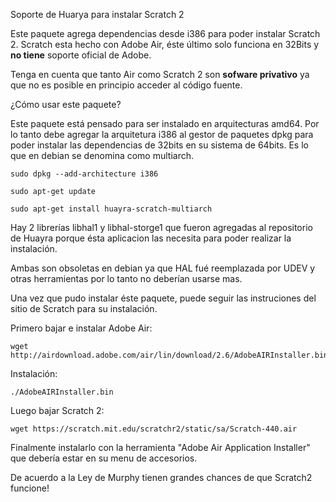 Soporte de Huarya para instalar Scratch 2 

Este paquete agrega dependencias desde i386 para poder instalar Scratch 2.
Scratch esta hecho con Adobe Air, éste último solo funciona en 32Bits y **no
tiene** soporte oficial de Adobe.

Tenga en cuenta que tanto Air como Scratch 2 son **sofware privativo** ya que no 
es posible en principio acceder al código fuente.

¿Cómo usar este paquete?

Este paquete está pensado para ser instalado en arquitecturas amd64.
Por lo tanto debe agregar la arquitetura i386 al gestor de paquetes dpkg para
poder instalar las dependencias de 32bits en su sistema de 64bits. 
Es lo que en debian se denomina como multiarch.

    sudo dpkg --add-architecture i386
  
    sudo apt-get update
  
    sudo apt-get install huayra-scratch-multiarch

Hay 2 librerías libhal1 y libhal-storge1 que fueron agregadas al repositorio
de Huayra porque ésta aplicacion las necesita para poder realizar la instalación.

Ambas son obsoletas en debian ya que HAL fué reemplazada por UDEV y otras herramientas
por lo tanto no deberían usarse mas.

Una vez que pudo instalar éste paquete, puede seguir las instruciones del sitio
de Scratch para su instalación.

Primero bajar e instalar Adobe Air:

    wget http://airdownload.adobe.com/air/lin/download/2.6/AdobeAIRInstaller.bin

Instalación:

    ./AdobeAIRInstaller.bin
    
Luego bajar Scratch 2:
  
    wget https://scratch.mit.edu/scratchr2/static/sa/Scratch-440.air
  
Finalmente instalarlo con la herramienta "Adobe Air Application Installer" que debería estar en su menu de accesorios.

De acuerdo a la Ley de Murphy tienen grandes chances de que Scratch2 funcione! 



